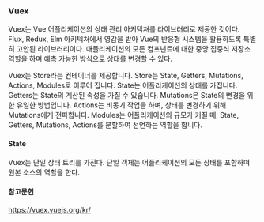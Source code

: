 ### Vuex
Vuex는 Vue 어플리케이션의 상태 관리 아키텍쳐를 라이브러리로 제공한 것이다.
Flux, Redux, Elm 아키텍처에서 영감을 받아 Vue의 반응형 시스템을 활용하도록 특별히 고안된 라이브러리이다.
애플리케이션의 모든 컴포넌트에 대한 중앙 집중식 저장소 역할을 하며 예측 가능한 방식으로 상태를 변경할 수 있다.

Vuex는 Store라는 컨테이너를 제공합니다. Store는 State, Getters, Mutations, Actions, Modules로 이루어 집니다.
State는 어플리케이션의 상태를 가집니다. Getters는 State의 계산된 속성을 가질 수 있습니다.
Mutations은 State의 변경을 위한 유일한 방법입니다. Actions는 비동기 작업을 하며, 상태를 변경하기 위해 Mutations에게 전파합니다. Modules는 어플리케이션의 규모가 커질 때, State, Getters, Mutations, Actions를 분할하여 선언하는 역할을 합니다. 

#### State
Vuex는 단일 상태 트리를 가진다. 단일 객체는 어플리케이션의 모든 상태를 포함하며 원본 소스의 역할을 한다.


#### 참고문헌
https://vuex.vuejs.org/kr/